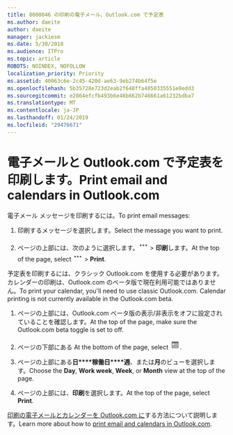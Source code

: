 ```yaml
---
title: 8000046 の印刷の電子メール、Outlook.com で予定表
ms.author: daeite
author: daeite
manager: jackiesm
ms.date: 5/30/2018
ms.audience: ITPro
ms.topic: article
ROBOTS: NOINDEX, NOFOLLOW
localization_priority: Priority
ms.assetid: 40063c6e-2c45-420d-ae63-9eb274b64f5e
ms.openlocfilehash: 5b35728e723d2eab2f648ffa4850335551e8edd3
ms.sourcegitcommit: e2864efcfb493b6e46b662b746661a61232bdba7
ms.translationtype: MT
ms.contentlocale: ja-JP
ms.lasthandoff: 01/24/2019
ms.locfileid: "29476671"
---
```

# <a name="print-email-and-calendars-in-outlookcom"></a><span data-ttu-id="32605-102">電子メールと Outlook.com で予定表を印刷します。</span><span class="sxs-lookup"><span data-stu-id="32605-102">Print email and calendars in Outlook.com</span></span>

<span data-ttu-id="32605-103">電子メール メッセージを印刷するには。</span><span class="sxs-lookup"><span data-stu-id="32605-103">To print email messages:</span></span>
  
1. <span data-ttu-id="32605-104">印刷するメッセージを選択します。</span><span class="sxs-lookup"><span data-stu-id="32605-104">Select the message you want to print.</span></span>
    
2. <span data-ttu-id="32605-105">ページの上部には、次のように選択します。![その他のアクション](media/64993e8a-4a62-43b1-aa05-90f5ad4cba54.png) \> **印刷**します。</span><span class="sxs-lookup"><span data-stu-id="32605-105">At the top of the page, select ![More actions](media/64993e8a-4a62-43b1-aa05-90f5ad4cba54.png) \> **Print**.</span></span> 
    
<span data-ttu-id="32605-p101">予定表を印刷するには、クラシック Outlook.com を使用する必要があります。カレンダーの印刷は、Outlook.com のベータ版で現在利用可能ではありません。</span><span class="sxs-lookup"><span data-stu-id="32605-p101">To print your calendar, you'll need to use classic Outlook.com. Calendar printing is not currently available in the Outlook.com beta.</span></span>
  
1. <span data-ttu-id="32605-108">ページの上部には、Outlook.com ベータ版の表示/非表示をオフに設定されていることを確認します。</span><span class="sxs-lookup"><span data-stu-id="32605-108">At the top of the page, make sure the Outlook.com beta toggle is set to off.</span></span>
    
2. <span data-ttu-id="32605-109">ページの下部にある </span><span class="sxs-lookup"><span data-stu-id="32605-109">At the bottom of the page, select</span></span> ![予定表](media/9e1a821a-c32e-4851-a866-342a39ffdca0.png)<span data-ttu-id="32605-111">.</span><span class="sxs-lookup"><span data-stu-id="32605-111"></span></span>
    
3. <span data-ttu-id="32605-112">ページの上部にある**日\*\*\*\*稼働日\*\*\*\*週**、または**月**のビューを選択します。</span><span class="sxs-lookup"><span data-stu-id="32605-112">Choose the **Day**, **Work week**, **Week**, or **Month** view at the top of the page.</span></span> 
    
4. <span data-ttu-id="32605-113">ページの上部には、**印刷**を選択します。</span><span class="sxs-lookup"><span data-stu-id="32605-113">At the top of the page, select **Print**.</span></span> 
    
<span data-ttu-id="32605-114">[印刷の電子メールとカレンダーを Outlook.com に](https://go.microsoft.com/fwlink/p/?linkid=2001208&amp;clcid=0x409)する方法について説明します。</span><span class="sxs-lookup"><span data-stu-id="32605-114">Learn more about how to [print email and calendars in Outlook.com](https://go.microsoft.com/fwlink/p/?linkid=2001208&amp;clcid=0x409).</span></span>
  

